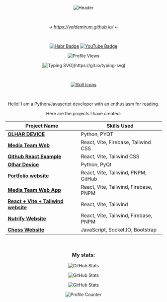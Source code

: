 
<div align="center">
  
![Header](https://images.weserv.nl/?url=avatars.githubusercontent.com/u/116607327&w=200&h=200&fit=cover&mask=circle&maxage=7d)

<br>

*-> https://valdemirum.github.io/ <-*

<br>

[![Habr Badge](https://img.shields.io/badge/HABR%20Career-blue?style=for-the-badge&logo=habr&logoColor=white)](https://career.habr.com/incongnitohacker)
[![YouTube Badge](https://img.shields.io/badge/YouTube-red?style=for-the-badge&logo=youtube&logoColor=white)](https://www.youtube.com/@LabyrinthineStudios)

![Profile Views](https://komarev.com/ghpvc/?username=marsianjohncarter&style=flat-square&color=blue)

[![Typing SVG](https://readme-typing-svg.demolab.com?font=Cascadia+Code&size=25&pause=1000&color=6258FFE9&center=true&width=1000&lines=Greetings!;Welcome+to+my+profile!;Feel+free+to+explore+my+projects+and+repositries!;To+get+to+the+point%2C+make+yourself+at+home.)](https://git.io/typing-svg)

<br>

[![Skill Icons](https://skillicons.dev/icons?i=html,css,js,py,bootstrap,jquery,babel,react,nextjs,webpack,flask,sklearn,regex,nodejs,git,postman,codepen,replit,github,stackoverflow,vscode,ubuntu,linux,npm,pnpm,vite,tailwind,tensorflow&perline=8)](https://skillicons.dev)

<br>

Hello! I am a Python/Javascript developer with an enthusiasm for reading.

Here are the projects I have created:

| **Project Name**                                            | **Skills Used**                                                                 |
|------------------------------------------------------------|---------------------------------------------------------------------------------|
| [**OLHAR DEVICE**](https://github.com/marsianjohncarter/OlharDevice) | Python, PYQT                                                                   |
| [**Media Team Web**](https://github.com/marsianjohncarter/Media-Team-Web-Firebase) | React, Vite, Firebase, Tailwind CSS                                           |
| [**Github React Example**](https://github.com/marsianjohncarter/github-react-example) | React, Vite, Tailwind CSS                                                     |
| [**Olhar Device**](https://olhar.media/) | Python, PyQt |
| [**Portfolio website**](https://marsianjohncarter.github.io) | React, Vite, Tailwind, PNPM, GitHub |
| [**Media Team Web App**](https://gabc-media-team.web.app/) | React, Vite, Tailwind, Firebase, PNPM |
| [**React + Vite + Tailwind website**](https://github.com/marsianjohncarter/github-react-example) | React, Vite, Tailwind |
| [**Nutrify Website**](https://nutrify-preview.web.app/) | React, Vite, Tailwind, Firebase, PNPM |
| [**Chess Website**](https://chess-website-completed.onrender.com/) | JavaScript, Socket.IO, Bootstrap |
<br>

### My stats:

![GitHub Stats](https://github-readme-stats.vercel.app/api?username=marsianjohncarter&theme=react&show_icons=true&hide_border=true&count_private=true)

![GitHub Stats](https://github-readme-stats.vercel.app/api/top-langs/?username=marsianjohncarter&theme=react&show_icons=true&hide_border=true&layout=compact)

![GitHub Stats](https://github-readme-streak-stats.herokuapp.com/?user=marsianjohncarter&theme=react&hide_border=true)



![Profile Counter](https://profile-counter.glitch.me/{marsianjohncarter}/count.svg)

</div>
